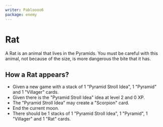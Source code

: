 ```yaml
---
writer: Pabloooo6
package: enemy
---
```


# Rat

A Rat is an animal that lives in the Pyramids. You must be careful with this animal,
not because of the size, is more dangerous the bite that it has.

## How a Rat appears?

 * Given a new game with a stack of 1 "Pyramid Stroll Idea", 1 "Pyramid" and 1 "Villager" cards.
 * Given there is the "Pyramid Stroll Idea" idea at level 2 and 0 XP.
 * The "Pyramid Stroll Idea" may create a "Scorpion" card.
 * End the current moon.
 * There should be 1 stacks of 1 "Pyramid Stroll Idea", 1 "Pyramid", 1 "Villager" and 1 "Rat" cards.
